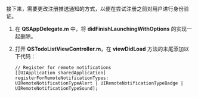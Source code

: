 
接下来，需要更改注册推送通知的方式，以便在尝试注册之前对用户进行身份验证。

1. 在 **QSAppDelegate.m** 中，将 **didFinishLaunchingWithOptions** 的实现一起删除。

2. 打开 **QSTodoListViewController.m**，在 **viewDidLoad** 方法的末尾添加以下代码：
    
    ```
    // Register for remote notifications
    [[UIApplication sharedApplication] registerForRemoteNotificationTypes:
    UIRemoteNotificationTypeAlert | UIRemoteNotificationTypeBadge | UIRemoteNotificationTypeSound];
    ```

<!---HONumber=71-->